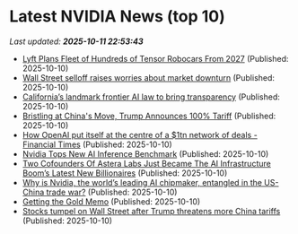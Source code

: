 # Latest NVIDIA News (top 10)
_Last updated: **2025-10-11 22:53:43**_

- [Lyft Plans Fleet of Hundreds of Tensor Robocars From 2027](https://tech.slashdot.org/story/25/10/10/2110242/lyft-plans-fleet-of-hundreds-of-tensor-robocars-from-2027) (Published: 2025-10-10)
- [Wall Street selloff raises worries about market downturn](https://finance.yahoo.com/news/wall-street-selloff-raises-worries-223415701.html) (Published: 2025-10-10)
- [California’s landmark frontier AI law to bring transparency](https://www.aljazeera.com/economy/2025/10/10/californias-landmark-frontier-ai-law-to-bring-transparency) (Published: 2025-10-10)
- [Bristling at China's Move, Trump Announces 100% Tariff](https://www.newser.com/story/376690/bristling-at-chinas-move-trump-announces-100-tariff.html) (Published: 2025-10-10)
- [How OpenAI put itself at the centre of a $1tn network of deals - Financial Times](https://slashdot.org/firehose.pl?op=view&amp;id=179748480) (Published: 2025-10-10)
- [Nvidia Tops New AI Inference Benchmark](http://www.pymnts.com/artificial-intelligence-2/2025/nvidia-tops-new-ai-inference-benchmark/) (Published: 2025-10-10)
- [Two Cofounders Of Astera Labs Just Became The AI Infrastructure Boom’s Latest New Billionaires](https://www.forbes.com/sites/mattdurot/2025/10/10/two-cofounders-of-astera-labs-just-became-the-ai-infrastructure-booms-latest-new-billionaires/) (Published: 2025-10-10)
- [Why is Nvidia, the world’s leading AI chipmaker, entangled in the US-China trade war?](https://biztoc.com/x/ebce6167439d44e5) (Published: 2025-10-10)
- [Getting the Gold Memo](https://dailyreckoning.com/getting-the-gold-memo/) (Published: 2025-10-10)
- [Stocks tumpel on Wall Street after Trump threatens more China tariffs](https://www.oregonlive.com/business/2025/10/wall-street-has-worst-day-since-april-after-trump-threatens-more-china-tariffs.html) (Published: 2025-10-10)
